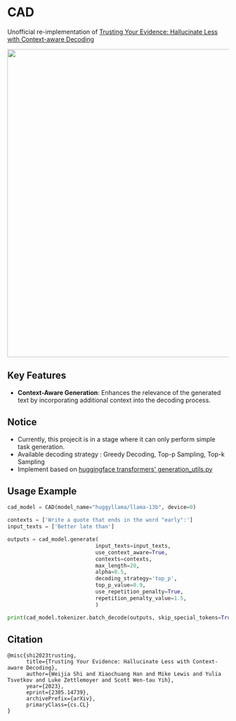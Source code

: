 # CAD
Unofficial re-implementation of [Trusting Your Evidence: Hallucinate Less with Context-aware Decoding](https://arxiv.org/abs/2305.14739) 
<p align='center'>
    <img width='700' src="https://github.com/hongshi97/CAD/assets/56019094/d12bf814-10c4-46dd-8318-75bce2081dbf">
</p>

## Key Features
- **Context-Aware Generation**: Enhances the relevance of the generated text by incorporating additional context into the decoding process.

## Notice  
- Currently, this projecit is in a stage where it can only perform simple task generation.
- Available decoding strategy : Greedy Decoding, Top-p Sampling, Top-k Sampling
- Implement based on [huggingface transformers' generation_utils.py](https://github.com/huggingface/transformers/blob/c4d4e8bdbd25d9463d41de6398940329c89b7fb6/src/transformers/generation_utils.py#L101)

## Usage Example  
```python
cad_model = CAD(model_name="huggyllama/llama-13b", device=0)

contexts = ['Write a quote that ends in the word "early":']
input_texts = ['Better late than']

outputs = cad_model.generate(
                            input_texts=input_texts,
                            use_context_aware=True,
                            contexts=contexts,
                            max_length=20,
                            alpha=0.5,
                            decoding_strategy='top_p',
                            top_p_value=0.9,
                            use_repetition_penalty=True,
                            repetition_penalty_value=1.5,
                            )

print(cad_model.tokenizer.batch_decode(outputs, skip_special_tokens=True)[0])
```

## Citation  
```
@misc{shi2023trusting,
      title={Trusting Your Evidence: Hallucinate Less with Context-aware Decoding}, 
      author={Weijia Shi and Xiaochuang Han and Mike Lewis and Yulia Tsvetkov and Luke Zettlemoyer and Scott Wen-tau Yih},
      year={2023},
      eprint={2305.14739},
      archivePrefix={arXiv},
      primaryClass={cs.CL}
}
```
